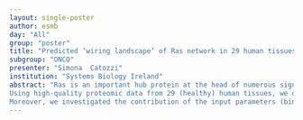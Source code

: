 ```yaml
---
layout: single-poster
author: esmb
day: "All"
group: "poster"
title: "Predicted ‘wiring landscape’ of Ras network in 29 human tissues"
subgroup: "ONCO"
presenter: "Simona  Catozzi"
institution: "Systems Biology Ireland"
abstract: "Ras is an important hub protein at the head of numerous signaling pathways and plays a starring role in various types of cancers, notably in pancreas, colon and lung adenomas. The usual suspects are three oncogenic isoforms - i.e. HRAS, KRAS and NRAS - that are highly mutated and drive tumorigenesis. Our study is based on the paradigm of network medicine that sees disease as a perturbation of a network of interconnected proteins finely orchestrating cell's physiology and phenotype through the onset of downstream signal transduction. As such, we built a mechanistic model of the interactions of the three Ras oncoproteins with their direct interactors (known as 'effectors'), with protein abundances and binding affinities being the system's parameters, in order to study elementary pathological and physiological conditions of Ras network. 
Using high-quality proteomic data from 29 (healthy) human tissues, we quantified the amount of individual Ras-effector complexes, and characterized the (stationary, reference) Ras “wiring landscape” specific to each tissue. We simulated mutant- and stimulus-induced network re-configurations, miming respectively cancerous and physiological state, and compared them to the reference network.
Moreover, we investigated the contribution of the input parameters (binding affinities and effector concentrations) in determining the complex formations underlying the specific wiring landscape, by 3D data interpolation onto (tissue-specific) surfaces. This revealed that high affinity - more than high concentration, - is critical for complex formation. As a consequence, we analyzed local and global binding affinity fluctuations and assessed their impact on the system's robustness. Further research will aim at the calibration of the binding affinity parameters, based on the Ras-effector complexes and the activation of the associated downstream pathway."
---
```

